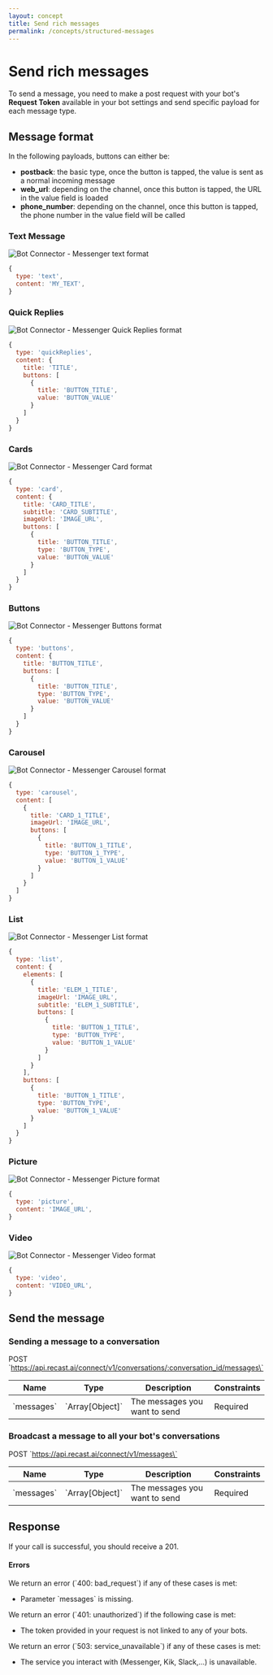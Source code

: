 ```yaml
---
layout: concept
title: Send rich messages
permalink: /concepts/structured-messages
---
```


# Send rich messages

To send a message, you need to make a post request with your bot's **Request Token** available in your bot settings and send specific payload for each message type.

## Message format

In the following payloads, buttons can either be:
* **postback**: the basic type, once the button is tapped, the value is sent as a normal incoming message
* **web_url**: depending on the channel, once this button is tapped, the URL in the value field is loaded
* **phone_number**: depending on the channel, once this button is tapped, the phone number in the value field will be called

### Text Message

![Bot Connector - Messenger text format](https://cdn.recast.ai/website/bot-connector/recast-ai-bc-text.svg)

~~~ javascript
{
  type: 'text',
  content: 'MY_TEXT',
}
~~~

### Quick Replies

![Bot Connector - Messenger Quick Replies format](https://cdn.recast.ai/website/bot-connector/recast-ai-bc-quickReplies.svg)

~~~ javascript
{
  type: 'quickReplies',
  content: {
    title: 'TITLE',
    buttons: [
      {
        title: 'BUTTON_TITLE',
        value: 'BUTTON_VALUE'
      }
    ]
  }
}
~~~

### Cards

![Bot Connector - Messenger Card format](https://cdn.recast.ai/website/bot-connector/recast-ai-bc-cards.svg)

~~~ javascript
{
  type: 'card',
  content: {
    title: 'CARD_TITLE',
    subtitle: 'CARD_SUBTITLE',
    imageUrl: 'IMAGE_URL',
    buttons: [
      {
        title: 'BUTTON_TITLE',
        type: 'BUTTON_TYPE',
        value: 'BUTTON_VALUE'
      }
    ]
  }
}
~~~

### Buttons

![Bot Connector - Messenger Buttons format](https://cdn.recast.ai/website/bot-connector/recast-ai-bc-buttons.svg)

~~~ javascript
{
  type: 'buttons',
  content: {
    title: 'BUTTON_TITLE',
    buttons: [
      {
        title: 'BUTTON_TITLE',
        type: 'BUTTON_TYPE',
        value: 'BUTTON_VALUE'
      }
    ]
  }
}
~~~

### Carousel

![Bot Connector - Messenger Carousel format](https://cdn.recast.ai/website/bot-connector/recast-ai-bc-carousel-01.svg)

~~~ javascript
{
  type: 'carousel',
  content: [
    {
      title: 'CARD_1_TITLE',
      imageUrl: 'IMAGE_URL',
      buttons: [
        {
          title: 'BUTTON_1_TITLE',
          type: 'BUTTON_1_TYPE',
          value: 'BUTTON_1_VALUE'
        }
      ]
    }
  ]
}
~~~

### List

![Bot Connector - Messenger List format](https://cdn.recast.ai/website/bot-connector/recast-ai-bc-list.svg)

~~~ javascript
{
  type: 'list',
  content: {
    elements: [
      {
        title: 'ELEM_1_TITLE',
        imageUrl: 'IMAGE_URL',
        subtitle: 'ELEM_1_SUBTITLE',
        buttons: [
          {
            title: 'BUTTON_1_TITLE',
            type: 'BUTTON_TYPE',
            value: 'BUTTON_1_VALUE'
          }
        ]
      }
    ],
    buttons: [
      {
        title: 'BUTTON_1_TITLE',
        type: 'BUTTON_TYPE',
        value: 'BUTTON_1_VALUE'
      }
    ]
  }
}
~~~

### Picture

![Bot Connector - Messenger Picture format](https://cdn.recast.ai/website/bot-connector/recast-ai-bc-image.svg)

~~~ javascript
{
  type: 'picture',
  content: 'IMAGE_URL',
}
~~~

### Video

![Bot Connector - Messenger Video format](https://cdn.recast.ai/website/bot-connector/recast-ai-bc-video.svg)

~~~ javascript
{
  type: 'video',
  content: 'VIDEO_URL',
}
~~~

## Send the message

### Sending a message to a conversation

<span class='label label-post'>POST</span> \`https://api.recast.ai/connect/v1/conversations/:conversation_id/messages\`

| Name | Type | Description | Constraints |
| -----| ---- | ----------- | -------- |
| \`messages\` | \`Array[Object]\` | The messages you want to send | Required  |


### Broadcast a message to all your bot's conversations

<span class='label label-post'>POST</span> \`https://api.recast.ai/connect/v1/messages\`

| Name | Type | Description | Constraints |
| -----| ---- | ----------- | -------- |
| \`messages\` | \`Array[Object]\` | The messages you want to send | Required |

## Response

If your call is successful, you should receive a 201.


#### Errors

We return an error (\`400: bad_request\`) if any of these cases is met:

* Parameter \`messages\` is missing.

We return an error (\`401: unauthorized\`) if the following case is met:

* The token provided in your request is not linked to any of your bots.

We return an error (\`503: service_unavailable\`) if any of these cases is met:

* The service you interact with (Messenger, Kik, Slack,...) is unavailable.

